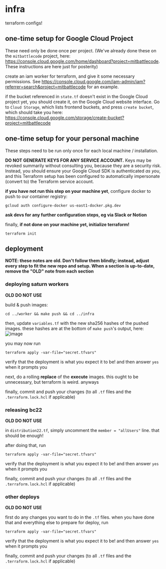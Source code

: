 # infra

terraform configs!

## one-time setup for Google Cloud Project

These need only be done once per project. (We've already done these on the `mitbattlecode` project, here: https://console.cloud.google.com/home/dashboard?project=mitbattlecode. These instructions are here just for posterity)

create an iam worker for terraform, and give it some necessary permissions. See https://console.cloud.google.com/iam-admin/iam?referrer=search&project=mitbattlecode for an example.

if the bucket referenced in `state.tf` doesn't exist in the Google Cloud project yet, you should create it, on the Google Cloud website interface. Go to `Cloud Storage`, which lists frontend buckets, and press `create bucket`, which should take you here: https://console.cloud.google.com/storage/create-bucket?project=mitbattlecode

## one-time setup for your personal machine

These steps need to be run only once for each local machine / installation.

**DO NOT GENERATE KEYS FOR ANY SERVICE ACCOUNT.** Keys may be revoked summarily without consulting you, because they are a security risk.
Instead, you should ensure your Google Cloud SDK is authenticated _as you_, and this Terraform setup has been configured to automatically impersonate (convert to) the Terraform service account.

**if you have not run this step on your machine yet**, configure docker to push to our container registry:

```
gcloud auth configure-docker us-east1-docker.pkg.dev
```

**ask devs for any further configuration steps, eg via Slack or Notion**

finally, **if not done on your machine yet, initialize terraform!**

```
terraform init
```

## deployment

**NOTE: these notes are old. Don't follow them blindly; instead, adjust every step to fit the new repo and setup. When a section is up-to-date, remove the "OLD" note from each section**

### deploying saturn workers

**OLD DO NOT USE**

build & push images:

```
cd ../worker && make push && cd ../infra
```

then, update `variables.tf` with the new sha256 hashes of the pushed images. these hashes are at the bottom of `make push`'s output, here:
![image](https://user-images.githubusercontent.com/14008996/147513611-59030a82-e771-4d75-b904-fbe841910778.png)

you may now run

```
terraform apply -var-file="secret.tfvars"
```

verify that the deployment is what you expect it to be! and then answer `yes` when it prompts you

next, do a rolling **replace** of the **execute** images. this ought to be unnecessary, but terraform is weird. anyways

finally, commit and push your changes (to all `.tf` files and the `.terraform.lock.hcl` if applicable)

### releasing bc22

**OLD DO NOT USE**

in `distribution22.tf`, simply uncomment the `member = "allUsers"` line. that should be enough!

after doing that, run

```
terraform apply -var-file="secret.tfvars"
```

verify that the deployment is what you expect it to be! and then answer `yes` when it prompts you

finally, commit and push your changes (to all `.tf` files and the `.terraform.lock.hcl` if applicable)

### other deploys

**OLD DO NOT USE**

first do any changes you want to do in the `.tf` files.
when you have done that and everything else to prepare for deploy, run

```
terraform apply -var-file="secret.tfvars"
```

verify that the deployment is what you expect it to be! and then answer `yes` when it prompts you

finally, commit and push your changes (to all `.tf` files and the `.terraform.lock.hcl` if applicable)
